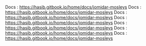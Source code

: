 Docs :  https://hasib.gitbook.io/home/docs/jomidar-mosleys
Docs :  https://hasib.gitbook.io/home/docs/jomidar-mosleys
Docs :  https://hasib.gitbook.io/home/docs/jomidar-mosleys
Docs :  https://hasib.gitbook.io/home/docs/jomidar-mosleys
Docs :  https://hasib.gitbook.io/home/docs/jomidar-mosleys
Docs :  https://hasib.gitbook.io/home/docs/jomidar-mosleys
Docs :  https://hasib.gitbook.io/home/docs/jomidar-mosleys
